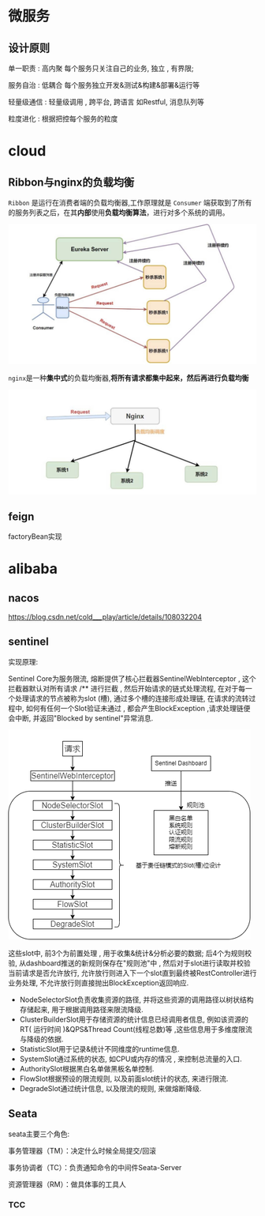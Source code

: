 # 微服务

## 设计原则

单一职责 : 高内聚    每个服务只关注自己的业务, 独立 , 有界限;

服务自治 : 低耦合    每个服务独立开发&测试&构建&部署&运行等

轻量级通信 : 轻量级调用 , 跨平台, 跨语言   如Restful, 消息队列等

粒度进化 : 根据把控每个服务的粒度



# cloud

## Ribbon与nginx的负载均衡

`Ribbon` 是运行在消费者端的负载均衡器,工作原理就是 `Consumer` 端获取到了所有的服务列表之后，在其**内部**使用**负载均衡算法**，进行对多个系统的调用。

![img](picture/nginx-vs-ribbon2.jpg)

`nginx`是一种**集中式**的负载均衡器,**将所有请求都集中起来，然后再进行负载均衡**

![img](picture/nginx-vs-ribbon1.jpg)

## feign

factoryBean实现

# alibaba

## nacos

https://blog.csdn.net/cold___play/article/details/108032204

## sentinel

实现原理:

Sentinel Core为服务限流, 熔断提供了核心拦截器SentinelWebInterceptor , 这个拦截器默认对所有请求 /** 进行拦截 , 然后开始请求的链式处理流程, 在对于每一个处理请求的节点被称为slot (槽), 通过多个槽的连接形成处理链, 在请求的流转过程中, 如何有任何一个Slot验证未通过 , 都会产生BlockException ,请求处理链便会中断, 并返回"Blocked by sentinel"异常消息.

![](picture/sentinel流程.png)

这些slot中, 前3个为前置处理 , 用于收集&统计&分析必要的数据; 后4个为规则校验, 从dashboard推送的新规则保存在"规则池"中 , 然后对于slot进行读取并校验当前请求是否允许放行, 允许放行则进入下一个slot直到最终被RestController进行业务处理, 不允许放行则直接抛出BlockException返回响应.

- NodeSelectorSlot负责收集资源的路径, 并将这些资源的调用路径以树状结构存储起来, 用于根据调用路径来限流降级.
- ClusterBuilderSlot用于存储资源的统计信息已经调用者信息, 例如该资源的RT( 运行时间 )&QPS&Thread Count(线程总数)等 ,这些信息用于多维度限流与降级的依据.
- StatisticSlot用于记录&统计不同维度的runtime信息.
- SystemSlot通过系统的状态, 如CPU或内存的情况 , 来控制总流量的入口.
- AuthoritySlot根据黑白名单做黑板名单控制.
- FlowSlot根据预设的限流规则, 以及前面slot统计的状态, 来进行限流.
- DegradeSlot通过统计信息, 以及限流的规则, 来做熔断降级.

## Seata

seata主要三个角色:

事务管理器（TM）：决定什么时候全局提交/回滚

事务协调者（TC）：负责通知命令的中间件Seata-Server

资源管理器（RM）：做具体事的工具人

### TCC

